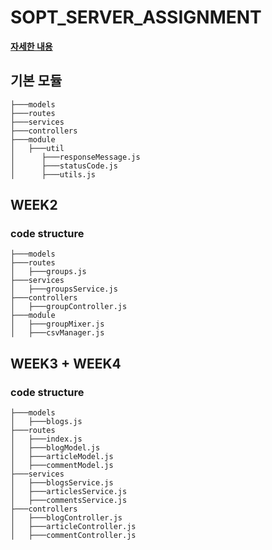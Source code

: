 # SOPT_SERVER_ASSIGNMENT
[**자세한 내용**](https://github.com/kkoon9/SOPT_SERVER_ASSIGNMENT/wiki)

## 기본 모듈
```
├───models  
├───routes
├───services
├───controllers
├───module
│   ├───util
│      ├───responseMessage.js
│      ├───statusCode.js
│      ├───utils.js
```

## WEEK2
### code structure
```
├───models  
├───routes
│   ├───groups.js
├───services
│   ├───groupsService.js
├───controllers
│   ├───groupController.js
├───module
│   ├───groupMixer.js
│   ├───csvManager.js
```

## WEEK3 + WEEK4
### code structure
```
├───models
│   ├───blogs.js
├───routes
│   ├───index.js
│   ├───blogModel.js
│   ├───articleModel.js
│   ├───commentModel.js
├───services
│   ├───blogsService.js
│   ├───articlesService.js
│   ├───commentsService.js
├───controllers
│   ├───blogController.js
│   ├───articleController.js
│   ├───commentController.js
```
